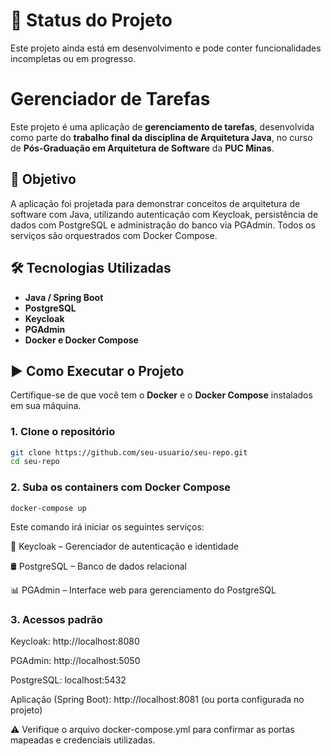 # 🚧 Status do Projeto

Este projeto ainda está em desenvolvimento e pode conter funcionalidades incompletas ou em progresso.

# Gerenciador de Tarefas

Este projeto é uma aplicação de **gerenciamento de tarefas**, desenvolvida como parte do **trabalho final da disciplina de Arquitetura Java**, no curso de **Pós-Graduação em Arquitetura de Software** da **PUC Minas**.

## 🎯 Objetivo

A aplicação foi projetada para demonstrar conceitos de arquitetura de software com Java, utilizando autenticação com Keycloak, persistência de dados com PostgreSQL e administração do banco via PGAdmin. Todos os serviços são orquestrados com Docker Compose.

## 🛠️ Tecnologias Utilizadas

- **Java / Spring Boot**
- **PostgreSQL**
- **Keycloak**
- **PGAdmin**
- **Docker e Docker Compose**

## ▶️ Como Executar o Projeto

Certifique-se de que você tem o **Docker** e o **Docker Compose** instalados em sua máquina.

### 1. Clone o repositório

```bash
git clone https://github.com/seu-usuario/seu-repo.git
cd seu-repo
```

### 2. Suba os containers com Docker Compose
```
docker-compose up
```

Este comando irá iniciar os seguintes serviços:

🔐 Keycloak – Gerenciador de autenticação e identidade

🛢️ PostgreSQL – Banco de dados relacional

📊 PGAdmin – Interface web para gerenciamento do PostgreSQL

### 3. Acessos padrão
Keycloak: http://localhost:8080

PGAdmin: http://localhost:5050

PostgreSQL: localhost:5432

Aplicação (Spring Boot): http://localhost:8081 (ou porta configurada no projeto)

⚠️ Verifique o arquivo docker-compose.yml para confirmar as portas mapeadas e credenciais utilizadas.



